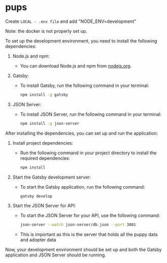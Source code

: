 # pups

Create `LOCAL - .env file` and add "NODE_ENV=development"

<!-- Run the app using docker-compose, `docker-compose down -v && docker-compose up --build` -->
Note: the docker is not properly set up.

To set up the development environment, you need to install the following dependencies:

1. Node.js and npm:
   - You can download Node.js and npm from [nodejs.org](https://nodejs.org/).

2. Gatsby:
   - To install Gatsby, run the following command in your terminal:
     ```sh
     npm install -g gatsby
     ```

3. JSON Server:
   - To install JSON Server, run the following command in your terminal:
     ```sh
     npm install -g json-server
     ```

After installing the dependencies, you can set up and run the application:

1. Install project dependencies:
   - Run the following command in your project directory to install the required dependencies:
     ```sh
     npm install
     ```

2. Start the Gatsby development server:
   - To start the Gatsby application, run the following command:
     ```sh
     gatsby develop
     ```

3. Start the JSON Server for API:
   - To start the JSON Server for your API, use the following command:
     ```sh
     json-server --watch json-server/db.json --port 3001
     ```
   - This is important as this is the server that holds all the puppy data and adopter data 

Now, your development environment should be set up and both the Gatsby application and JSON Server should be running.

